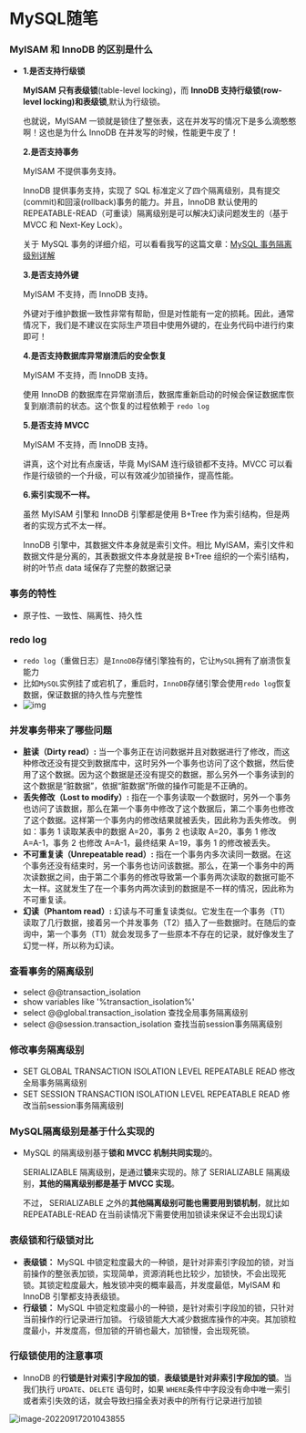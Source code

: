 # MySQL随笔

### MyISAM 和 InnoDB 的区别是什么

- **1.是否支持行级锁**

  **MyISAM 只有表级锁**(table-level locking)，而 **InnoDB 支持行级锁(row-level locking)和表级锁**,默认为行级锁。

  也就说，MyISAM 一锁就是锁住了整张表，这在并发写的情况下是多么滴憨憨啊！这也是为什么 InnoDB 在并发写的时候，性能更牛皮了！

  **2.是否支持事务**

  MyISAM 不提供事务支持。

  InnoDB 提供事务支持，实现了 SQL 标准定义了四个隔离级别，具有提交(commit)和回滚(rollback)事务的能力。并且，InnoDB  默认使用的 REPEATABLE-READ（可重读）隔离级别是可以解决幻读问题发生的（基于 MVCC 和 Next-Key Lock）。

  关于 MySQL 事务的详细介绍，可以看看我写的这篇文章：[MySQL 事务隔离级别详解](https://javaguide.cn/database/mysql/transaction-isolation-level.html)

  **3.是否支持外键**

  MyISAM 不支持，而 InnoDB 支持。

  外键对于维护数据一致性非常有帮助，但是对性能有一定的损耗。因此，通常情况下，我们是不建议在实际生产项目中使用外键的，在业务代码中进行约束即可！

  **4.是否支持数据库异常崩溃后的安全恢复**

  MyISAM 不支持，而 InnoDB 支持。

  使用 InnoDB 的数据库在异常崩溃后，数据库重新启动的时候会保证数据库恢复到崩溃前的状态。这个恢复的过程依赖于 `redo log` 

  **5.是否支持 MVCC**

  MyISAM 不支持，而 InnoDB 支持。

  讲真，这个对比有点废话，毕竟 MyISAM 连行级锁都不支持。MVCC 可以看作是行级锁的一个升级，可以有效减少加锁操作，提高性能。

  **6.索引实现不一样。**

  虽然 MyISAM 引擎和 InnoDB 引擎都是使用 B+Tree 作为索引结构，但是两者的实现方式不太一样。

  InnoDB 引擎中，其数据文件本身就是索引文件。相比 MyISAM，索引文件和数据文件是分离的，其表数据文件本身就是按 B+Tree 组织的一个索引结构，树的叶节点 data 域保存了完整的数据记录



### 事务的特性

- 原子性、一致性、隔离性、持久性



### redo log

- `redo log`（重做日志）是`InnoDB`存储引擎独有的，它让`MySQL`拥有了崩溃恢复能力
- 比如`MySQL`实例挂了或宕机了，重启时，`InnoDB`存储引擎会使用`redo log`恢复数据，保证数据的持久性与完整性
- ![img](https://pic1.zhimg.com/80/v2-db16779bfbde98a7dfc9b3310c0ad35c_720w.jpg)



### 并发事务带来了哪些问题

- **脏读（Dirty read）:** 当一个事务正在访问数据并且对数据进行了修改，而这种修改还没有提交到数据库中，这时另外一个事务也访问了这个数据，然后使用了这个数据。因为这个数据是还没有提交的数据，那么另外一个事务读到的这个数据是“脏数据”，依据“脏数据”所做的操作可能是不正确的。
- **丢失修改（Lost to modify）:**  指在一个事务读取一个数据时，另外一个事务也访问了该数据，那么在第一个事务中修改了这个数据后，第二个事务也修改了这个数据。这样第一个事务内的修改结果就被丢失，因此称为丢失修改。 例如：事务 1 读取某表中的数据 A=20，事务 2 也读取 A=20，事务 1 修改 A=A-1，事务 2 也修改 A=A-1，最终结果  A=19，事务 1 的修改被丢失。
- **不可重复读（Unrepeatable read）:** 指在一个事务内多次读同一数据。在这个事务还没有结束时，另一个事务也访问该数据。那么，在第一个事务中的两次读数据之间，由于第二个事务的修改导致第一个事务两次读取的数据可能不太一样。这就发生了在一个事务内两次读到的数据是不一样的情况，因此称为不可重复读。
- **幻读（Phantom read）:** 幻读与不可重复读类似。它发生在一个事务（T1）读取了几行数据，接着另一个并发事务（T2）插入了一些数据时。在随后的查询中，第一个事务（T1）就会发现多了一些原本不存在的记录，就好像发生了幻觉一样，所以称为幻读。



### 查看事务的隔离级别

- select @@transaction_isolation  
- show variables like '%transaction_isolation%' 
- select @@global.transaction_isolation  查找全局事务隔离级别
- select @@session.transaction_isolation 查找当前session事务隔离级别



### 修改事务隔离级别

- SET GLOBAL TRANSACTION ISOLATION LEVEL REPEATABLE READ 修改全局事务隔离级别
- SET SESSION TRANSACTION ISOLATION LEVEL REPEATABLE READ 修改当前session事务隔离级别



### MySQL隔离级别是基于什么实现的

- MySQL 的隔离级别基于**锁和 MVCC 机制共同实现**的。

  SERIALIZABLE 隔离级别，是通过**锁**来实现的。除了 SERIALIZABLE 隔离级别，**其他的隔离级别都是基于 MVCC 实现**。

  不过， SERIALIZABLE 之外的**其他隔离级别可能也需要用到锁机制**，就比如 REPEATABLE-READ 在当前读情况下需要使用加锁读来保证不会出现幻读



### 表级锁和行级锁对比

- **表级锁：** MySQL 中锁定粒度最大的一种锁，是针对非索引字段加的锁，对当前操作的整张表加锁，实现简单，资源消耗也比较少，加锁快，不会出现死锁。其锁定粒度最大，触发锁冲突的概率最高，并发度最低，MyISAM 和 InnoDB 引擎都支持表级锁。
- **行级锁：** MySQL 中锁定粒度最小的一种锁，是针对索引字段加的锁，只针对当前操作的行记录进行加锁。 行级锁能大大减少数据库操作的冲突。其加锁粒度最小，并发度高，但加锁的开销也最大，加锁慢，会出现死锁。



### 行级锁使用的注意事项

- InnoDB 的**行锁是针对索引字段加的锁**，**表级锁是针对非索引字段加的锁**。当我们执行 `UPDATE`、`DELETE` 语句时，如果 `WHERE`条件中字段没有命中唯一索引或者索引失效的话，就会导致扫描全表对表中的所有行记录进行加锁



![image-20220917201043855](C:\Users\22906\AppData\Roaming\Typora\typora-user-images\image-20220917201043855.png)